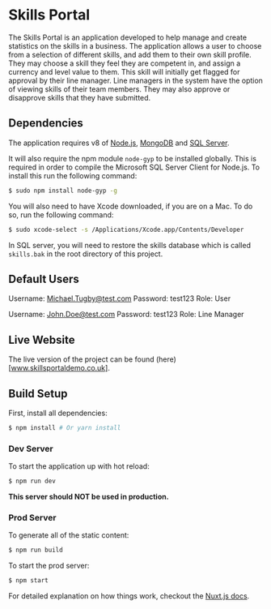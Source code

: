 # Skills Portal

The Skills Portal is an application developed to help manage and create statistics on the skills in a business.
The application allows a user to choose from a selection of different skills, and add them to their own skill profile. They may choose a skill they feel they are competent in, and assign a currency and level value to them. This skill will initially get flagged for approval by their line manager.
Line managers in the system have the option of viewing skills of their team members. They may also approve or disapprove skills that they have submitted.

## Dependencies

The application requires v8 of [Node.js](https://nodejs.org/en/download/), [MongoDB](https://www.mongodb.com/download-center?jmp=nav#community) and [SQL Server](https://www.microsoft.com/en-gb/sql-server/sql-server-2017).

It will also require the npm module `node-gyp` to be installed globally. This is required in order to compile the Microsoft SQL Server Client for Node.js. To install this run the following command:
```sh
$ sudo npm install node-gyp -g
```

You will also need to have Xcode downloaded, if you are on a Mac. To do so, run the following command:
```sh
$ sudo xcode-select -s /Applications/Xcode.app/Contents/Developer
```

In SQL server, you will need to restore the skills database which is called `skills.bak` in the root directory of this project.

## Default Users

Username: Michael.Tugby@test.com
Password: test123
Role: User

Username: John.Doe@test.com
Password: test123
Role: Line Manager

## Live Website

The live version of the project can be found (here)[www.skillsportaldemo.co.uk].

## Build Setup

First, install all dependencies:
```sh
$ npm install # Or yarn install
```

### Dev Server

To start the application up with hot reload:
```sh
$ npm run dev
```

**This server should NOT be used in production.**

### Prod Server

To generate all of the static content:
```sh
$ npm run build
```

To start the prod server:
```sh
$ npm start
```

For detailed explanation on how things work, checkout the [Nuxt.js docs](https://github.com/nuxt/nuxt.js).
